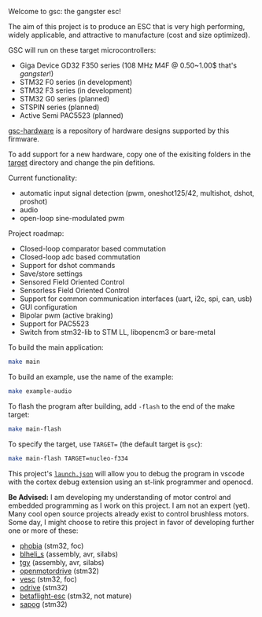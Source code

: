 Welcome to gsc: the gangster esc!

The aim of this project is to produce an ESC that is very high performing, widely applicable, and attractive to manufacture (cost and size optimized).

GSC will run on these target microcontrollers:

- Giga Device GD32 F350 series (108 MHz M4F @ 0.50~1.00$ that's *gangster*!)
- STM32 F0 series (in development)
- STM32 F3 series (in development)
- STM32 G0 series (planned)
- STSPIN series (planned)
- Active Semi PAC5523 (planned)

[gsc-hardware](https://github.com/jaxxzer/gsc-hardware) is a repository of hardware designs supported by this firmware.

To add support for a new hardware, copy one of the exisiting folders in the [target](target) directory and change the pin defitions.

Current functionality:
- automatic input signal detection (pwm, oneshot125/42, multishot, dshot, proshot)
- audio
- open-loop sine-modulated pwm

Project roadmap:
- Closed-loop comparator based commutation
- Closed-loop adc based commutation
- Support for dshot commands
- Save/store settings
- Sensored Field Oriented Control
- Sensorless Field Oriented Control
- Support for common communication interfaces (uart, i2c, spi, can, usb)
- GUI configuration
- Bipolar pwm (active braking)
- Support for PAC5523
- Switch from stm32-lib to STM LL, libopencm3 or bare-metal

To build the main application:
```sh
make main
```

To build an example, use the name of the example:
```sh
make example-audio
```

To flash the program after building, add `-flash` to the end of the make target:
```sh
make main-flash
```

To specify the target, use `TARGET=` (the default target is `gsc`):
```sh
make main-flash TARGET=nucleo-f334
```

This project's [`launch.json`](.vscode/launch.json) will allow you to debug the program in vscode with the cortex debug extension using an st-link programmer and openocd.

**Be Advised:** I am developing my understanding of motor control and embedded programming as I work on this project. I am not an expert (yet). Many cool open source projects already exist to control brushless motors. Some day, I might choose to retire this project in favor of developing further one or more of these:

- [phobia](https://bitbucket.org/amaora/phobia) (stm32, foc)
- [blheli_s](https://github.com/bitdump/BLHeli/tree/master/BLHeli_S%20SiLabs) (assembly, avr, silabs)
- [tgy](https://github.com/sim-/tgy) (assembly, avr, silabs)
- [openmotordrive](https://github.com/OpenMotorDrive) (stm32)
- [vesc](https://github.com/vedderb/bldc) (stm32, foc)
- [odrive](https://github.com/madcowswe/ODrive) (stm32)
- [betaflight-esc](https://github.com/betaflight/betaflight-esc) (stm32, not mature)
- [sapog](https://github.com/PX4/sapog) (stm32)